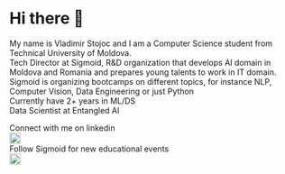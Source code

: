 # Hi there 👋

My name is Vladimir Stojoc and I am a Computer Science student from Technical University of Moldova.<br>
Tech Director at Sigmoid, R&D organization that develops AI domain in Moldova and Romania and prepares young talents to work in IT domain. <br>
Sigmoid is organizing bootcamps on different topics, for instance NLP, Computer Vision, Data Engineering or just Python<br>
Currently have 2+ years in ML/DS <br>
Data Scientist at Entangled AI <br>

Connect with me on linkedin <br>
<a href = 'https://www.linkedin.com/in/vladimir-stojoc-a5789a1ba/'><img src='https://cdn-icons-png.flaticon.com/512/174/174857.png' style = "width:20px; height:20px"></a><br>
Follow Sigmoid for new educational events <br>
<a href = 'https://www.instagram.com/sigmo.ai/'><img src='https://upload.wikimedia.org/wikipedia/commons/thumb/e/e7/Instagram_logo_2016.svg/768px-Instagram_logo_2016.svg.png' style = "width:20px; height:20px"></a><br>
<!--
**tokyo-s/tokyo-s** is a ✨ _special_ ✨ repository because its `README.md` (this file) appears on your GitHub profile.

Here are some ideas to get you started:

- 🔭 I’m currently working on ...
- 🌱 I’m currently learning ...
- 👯 I’m looking to collaborate on ...
- 🤔 I’m looking for help with ...
- 💬 Ask me about ...
- 📫 How to reach me: ...
- 😄 Pronouns: ...
- ⚡ Fun fact: ...
-->
